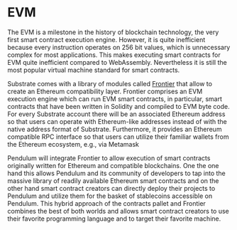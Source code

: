 # EVM

The EVM is a milestone in the history of blockchain technology, the very first smart contract execution engine. However, it is quite inefficient because every instruction operates on 256 bit values, which is unnecessary complex for most applications. This makes executing smart contracts for EVM quite inefficient compared to WebAssembly. Nevertheless it is still the most popular virtual machine standard for smart contracts.

Substrate comes with a library of modules called [Frontier](https://github.com/paritytech/frontier) that allow to create an Ethereum compatibility layer. Frontier comprises an EVM execution engine which can run EVM smart contracts, in particular, smart contracts that have been written in Solidity and compiled to EVM byte code. For every Substrate account there will be an associated Ethereum address so that users can operate with Ethereum-like addresses instead of with the native address format of Substrate. Furthermore, it provides an Ethereum compatible RPC interface so that users can utilize their familiar wallets from the Ethereum ecosystem, e.g., via Metamask

Pendulum will integrate Frontier to allow execution of smart contracts originally written for Ethereum and compatible blockchains. One the one hand this allows Pendulum and its community of developers to tap into the massive library of readily available Ethereum smart contracts and on the other hand smart contract creators can directly deploy their projects to Pendulum and utilize them for the basket of stablecoins accessible on Pendulum. This hybrid approach of the contracts pallet and Frontier combines the best of both worlds and allows smart contract creators to use their favorite programming language and to target their favorite machine.
